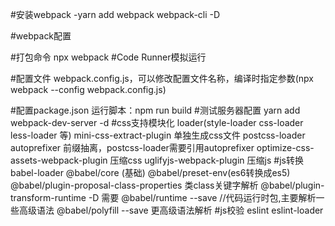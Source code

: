 #安装webpack
    -yarn add webpack webpack-cli -D

#webpack配置

#打包命令
    npx webpack
#Code Runner模拟运行

#配置文件
    webpack.config.js，可以修改配置文件名称，编译时指定参数(npx webpack --config  webpack.config.js)

#配置package.json 
    运行脚本：npm run build 
#测试服务器配置
    yarn add webpack-dev-server -d
#css支持模块化
    loader(style-loader     css-loader    less-loader  等)
    mini-css-extract-plugin 单独生成css文件
    postcss-loader  autoprefixer    前缀抽离，postcss-loader需要引用autoprefixer
    optimize-css-assets-webpack-plugin      压缩css
    uglifyjs-webpack-plugin     压缩js
#js转换
    babel-loader    @babel/core (基础)    @babel/preset-env(es6转换成es5)    
    @babel/plugin-proposal-class-properties  类class关键字解析
    @babel/plugin-transform-runtime -D 需要 @babel/runtime --save  //代码运行时包,主要解析一些高级语法
     @babel/polyfill --save  更高级语法解析
#js校验
    eslint  eslint-loader
